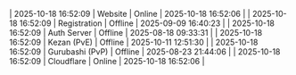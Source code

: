 | 2025-10-18 16:52:09 | Website | Online | 2025-10-18 16:52:06 |
| 2025-10-18 16:52:09 | Registration | Offline | 2025-09-09 16:40:23 |
| 2025-10-18 16:52:09 | Auth Server | Offline | 2025-08-18 09:33:31 |
| 2025-10-18 16:52:09 | Kezan (PvE) | Offline | 2025-10-11 12:51:30 |
| 2025-10-18 16:52:09 | Gurubashi (PvP) | Offline | 2025-08-23 21:44:06 |
| 2025-10-18 16:52:09 | Cloudflare | Online | 2025-10-18 16:52:06 |
